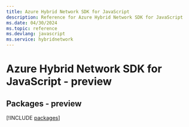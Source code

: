 ```yaml
---
title: Azure Hybrid Network SDK for JavaScript
description: Reference for Azure Hybrid Network SDK for JavaScript
ms.date: 04/30/2024
ms.topic: reference
ms.devlang: javascript
ms.service: hybridnetwork
---
```

# Azure Hybrid Network SDK for JavaScript - preview
## Packages - preview
[!INCLUDE [packages](hybrid-network-index.md)]